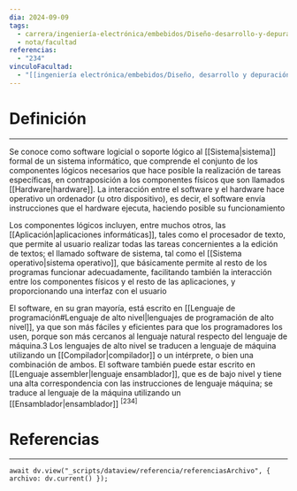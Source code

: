 ```yaml
---
dia: 2024-09-09
tags:
  - carrera/ingeniería-electrónica/embebidos/Diseño-desarrollo-y-depuración
  - nota/facultad
referencias:
  - "234"
vinculoFacultad:
  - "[[ingeniería electrónica/embebidos/Diseño, desarrollo y depuración/Resumen.md]]"
---
```

# Definición
---
Se conoce como software logicial o soporte lógico al [[Sistema|sistema]] formal de un sistema informático, que comprende el conjunto de los componentes lógicos necesarios que hace posible la realización de tareas específicas, en contraposición a los componentes físicos que son llamados [[Hardware|hardware]]. La interacción entre el software y el hardware hace operativo un ordenador (u otro dispositivo), es decir, el software envía instrucciones que el hardware ejecuta, haciendo posible su funcionamiento

Los componentes lógicos incluyen, entre muchos otros, las [[Aplicación|aplicaciones informáticas]], tales como el procesador de texto, que permite al usuario realizar todas las tareas concernientes a la edición de textos; el llamado software de sistema, tal como el [[Sistema operativo|sistema operativo]], que básicamente permite al resto de los programas funcionar adecuadamente, facilitando también la interacción entre los componentes físicos y el resto de las aplicaciones, y proporcionando una interfaz con el usuario

El software, en su gran mayoría, está escrito en [[Lenguaje de programación#Lenguaje de alto nivel|lenguajes de programación  de alto nivel]], ya que son más fáciles y eficientes para que los programadores los usen, porque son más cercanos al lenguaje natural respecto del lenguaje de máquina.3​ Los lenguajes de alto nivel se traducen a lenguaje de máquina utilizando un [[Compilador|compilador]] o un intérprete, o bien una combinación de ambos. El software también puede estar escrito en [[Lenguaje assembler|lenguaje ensamblador]], que es de bajo nivel y tiene una alta correspondencia con las instrucciones de lenguaje máquina; se traduce al lenguaje de la máquina utilizando un [[Ensamblador|ensamblador]] <sup><a href="#ref-234" style="color: inherit; text-decoration: none;">[234]</a></sup> 

# Referencias
---
```dataviewjs
await dv.view("_scripts/dataview/referencia/referenciasArchivo", { archivo: dv.current() });
```